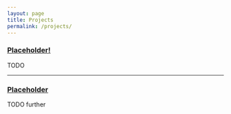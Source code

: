 ```yaml
---
layout: page
title: Projects
permalink: /projects/
---
```


### [Placeholder!](https://google.com) 
TODO

***

### [Placeholder](https://bing.com)
TODO further
